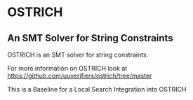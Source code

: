 # OSTRICH
## An SMT Solver for String Constraints

OSTRICH is an SMT solver for string constraints.

For more information on OSTRICH look at https://github.com/uuverifiers/ostrich/tree/master

This is a Baseline for a Local Search Integration into OSTRICH
